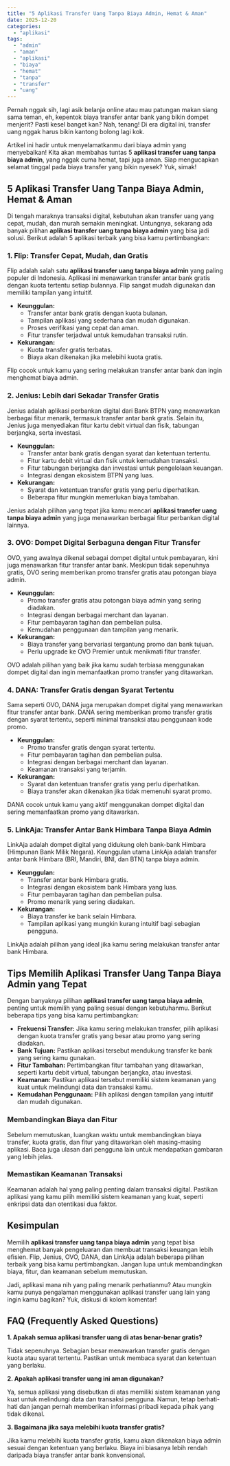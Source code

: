 ```yaml
---
title: "5 Aplikasi Transfer Uang Tanpa Biaya Admin, Hemat & Aman"
date: 2025-12-20
categories: 
  - "aplikasi"
tags: 
  - "admin"
  - "aman"
  - "aplikasi"
  - "biaya"
  - "hemat"
  - "tanpa"
  - "transfer"
  - "uang"
---
```


Pernah nggak sih, lagi asik belanja online atau mau patungan makan siang sama teman, eh, kepentok biaya transfer antar bank yang bikin dompet menjerit? Pasti kesel banget kan? Nah, tenang! Di era digital ini, transfer uang nggak harus bikin kantong bolong lagi kok.

Artikel ini hadir untuk menyelamatkanmu dari biaya admin yang menyebalkan! Kita akan membahas tuntas 5 **aplikasi transfer uang tanpa biaya admin**, yang nggak cuma hemat, tapi juga aman. Siap mengucapkan selamat tinggal pada biaya transfer yang bikin nyesek? Yuk, simak!

## 5 Aplikasi Transfer Uang Tanpa Biaya Admin, Hemat & Aman

Di tengah maraknya transaksi digital, kebutuhan akan transfer uang yang cepat, mudah, dan murah semakin meningkat. Untungnya, sekarang ada banyak pilihan **aplikasi transfer uang tanpa biaya admin** yang bisa jadi solusi. Berikut adalah 5 aplikasi terbaik yang bisa kamu pertimbangkan:

### 1\. Flip: Transfer Cepat, Mudah, dan Gratis

Flip adalah salah satu **aplikasi transfer uang tanpa biaya admin** yang paling populer di Indonesia. Aplikasi ini menawarkan transfer antar bank gratis dengan kuota tertentu setiap bulannya. Flip sangat mudah digunakan dan memiliki tampilan yang intuitif.

- **Keunggulan:**
    - Transfer antar bank gratis dengan kuota bulanan.
    - Tampilan aplikasi yang sederhana dan mudah digunakan.
    - Proses verifikasi yang cepat dan aman.
    - Fitur transfer terjadwal untuk kemudahan transaksi rutin.
- **Kekurangan:**
    - Kuota transfer gratis terbatas.
    - Biaya akan dikenakan jika melebihi kuota gratis.

Flip cocok untuk kamu yang sering melakukan transfer antar bank dan ingin menghemat biaya admin.

### 2\. Jenius: Lebih dari Sekadar Transfer Gratis

Jenius adalah aplikasi perbankan digital dari Bank BTPN yang menawarkan berbagai fitur menarik, termasuk transfer antar bank gratis. Selain itu, Jenius juga menyediakan fitur kartu debit virtual dan fisik, tabungan berjangka, serta investasi.

- **Keunggulan:**
    - Transfer antar bank gratis dengan syarat dan ketentuan tertentu.
    - Fitur kartu debit virtual dan fisik untuk kemudahan transaksi.
    - Fitur tabungan berjangka dan investasi untuk pengelolaan keuangan.
    - Integrasi dengan ekosistem BTPN yang luas.
- **Kekurangan:**
    - Syarat dan ketentuan transfer gratis yang perlu diperhatikan.
    - Beberapa fitur mungkin memerlukan biaya tambahan.

Jenius adalah pilihan yang tepat jika kamu mencari **aplikasi transfer uang tanpa biaya admin** yang juga menawarkan berbagai fitur perbankan digital lainnya.

### 3\. OVO: Dompet Digital Serbaguna dengan Fitur Transfer

OVO, yang awalnya dikenal sebagai dompet digital untuk pembayaran, kini juga menawarkan fitur transfer antar bank. Meskipun tidak sepenuhnya gratis, OVO sering memberikan promo transfer gratis atau potongan biaya admin.

- **Keunggulan:**
    - Promo transfer gratis atau potongan biaya admin yang sering diadakan.
    - Integrasi dengan berbagai merchant dan layanan.
    - Fitur pembayaran tagihan dan pembelian pulsa.
    - Kemudahan penggunaan dan tampilan yang menarik.
- **Kekurangan:**
    - Biaya transfer yang bervariasi tergantung promo dan bank tujuan.
    - Perlu upgrade ke OVO Premier untuk menikmati fitur transfer.

OVO adalah pilihan yang baik jika kamu sudah terbiasa menggunakan dompet digital dan ingin memanfaatkan promo transfer yang ditawarkan.

### 4\. DANA: Transfer Gratis dengan Syarat Tertentu

Sama seperti OVO, DANA juga merupakan dompet digital yang menawarkan fitur transfer antar bank. DANA sering memberikan promo transfer gratis dengan syarat tertentu, seperti minimal transaksi atau penggunaan kode promo.

- **Keunggulan:**
    - Promo transfer gratis dengan syarat tertentu.
    - Fitur pembayaran tagihan dan pembelian pulsa.
    - Integrasi dengan berbagai merchant dan layanan.
    - Keamanan transaksi yang terjamin.
- **Kekurangan:**
    - Syarat dan ketentuan transfer gratis yang perlu diperhatikan.
    - Biaya transfer akan dikenakan jika tidak memenuhi syarat promo.

DANA cocok untuk kamu yang aktif menggunakan dompet digital dan sering memanfaatkan promo yang ditawarkan.

### 5\. LinkAja: Transfer Antar Bank Himbara Tanpa Biaya Admin

LinkAja adalah dompet digital yang didukung oleh bank-bank Himbara (Himpunan Bank Milik Negara). Keunggulan utama LinkAja adalah transfer antar bank Himbara (BRI, Mandiri, BNI, dan BTN) tanpa biaya admin.

- **Keunggulan:**
    - Transfer antar bank Himbara gratis.
    - Integrasi dengan ekosistem bank Himbara yang luas.
    - Fitur pembayaran tagihan dan pembelian pulsa.
    - Promo menarik yang sering diadakan.
- **Kekurangan:**
    - Biaya transfer ke bank selain Himbara.
    - Tampilan aplikasi yang mungkin kurang intuitif bagi sebagian pengguna.

LinkAja adalah pilihan yang ideal jika kamu sering melakukan transfer antar bank Himbara.

## Tips Memilih Aplikasi Transfer Uang Tanpa Biaya Admin yang Tepat

Dengan banyaknya pilihan **aplikasi transfer uang tanpa biaya admin**, penting untuk memilih yang paling sesuai dengan kebutuhanmu. Berikut beberapa tips yang bisa kamu pertimbangkan:

- **Frekuensi Transfer:** Jika kamu sering melakukan transfer, pilih aplikasi dengan kuota transfer gratis yang besar atau promo yang sering diadakan.
- **Bank Tujuan:** Pastikan aplikasi tersebut mendukung transfer ke bank yang sering kamu gunakan.
- **Fitur Tambahan:** Pertimbangkan fitur tambahan yang ditawarkan, seperti kartu debit virtual, tabungan berjangka, atau investasi.
- **Keamanan:** Pastikan aplikasi tersebut memiliki sistem keamanan yang kuat untuk melindungi data dan transaksi kamu.
- **Kemudahan Penggunaan:** Pilih aplikasi dengan tampilan yang intuitif dan mudah digunakan.

### Membandingkan Biaya dan Fitur

Sebelum memutuskan, luangkan waktu untuk membandingkan biaya transfer, kuota gratis, dan fitur yang ditawarkan oleh masing-masing aplikasi. Baca juga ulasan dari pengguna lain untuk mendapatkan gambaran yang lebih jelas.

### Memastikan Keamanan Transaksi

Keamanan adalah hal yang paling penting dalam transaksi digital. Pastikan aplikasi yang kamu pilih memiliki sistem keamanan yang kuat, seperti enkripsi data dan otentikasi dua faktor.

## Kesimpulan

Memilih **aplikasi transfer uang tanpa biaya admin** yang tepat bisa menghemat banyak pengeluaran dan membuat transaksi keuangan lebih efisien. Flip, Jenius, OVO, DANA, dan LinkAja adalah beberapa pilihan terbaik yang bisa kamu pertimbangkan. Jangan lupa untuk membandingkan biaya, fitur, dan keamanan sebelum memutuskan.

Jadi, aplikasi mana nih yang paling menarik perhatianmu? Atau mungkin kamu punya pengalaman menggunakan aplikasi transfer uang lain yang ingin kamu bagikan? Yuk, diskusi di kolom komentar!

## FAQ (Frequently Asked Questions)

**1\. Apakah semua aplikasi transfer uang di atas benar-benar gratis?**

Tidak sepenuhnya. Sebagian besar menawarkan transfer gratis dengan kuota atau syarat tertentu. Pastikan untuk membaca syarat dan ketentuan yang berlaku.

**2\. Apakah aplikasi transfer uang ini aman digunakan?**

Ya, semua aplikasi yang disebutkan di atas memiliki sistem keamanan yang kuat untuk melindungi data dan transaksi pengguna. Namun, tetap berhati-hati dan jangan pernah memberikan informasi pribadi kepada pihak yang tidak dikenal.

**3\. Bagaimana jika saya melebihi kuota transfer gratis?**

Jika kamu melebihi kuota transfer gratis, kamu akan dikenakan biaya admin sesuai dengan ketentuan yang berlaku. Biaya ini biasanya lebih rendah daripada biaya transfer antar bank konvensional.
